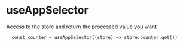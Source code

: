 # useAppSelector

Access to the store and return the processed value you want

```tsx
  const counter = useAppSelector((store) => store.counter.get()) 
```